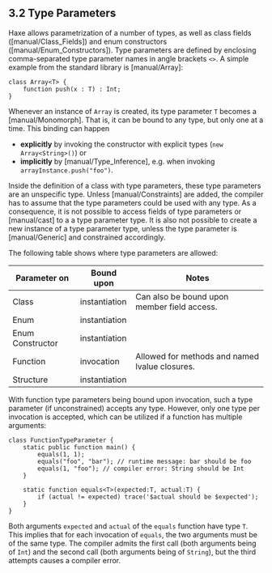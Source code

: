 ## 3.2 Type Parameters

Haxe allows parametrization of a number of types, as well as class fields ([manual/Class_Fields]) and enum constructors ([manual/Enum_Constructors]). Type parameters are defined by enclosing comma-separated type parameter names in angle brackets `<>`. A simple example from the standard library is [manual/Array]:

```
class Array<T> {
	function push(x : T) : Int;
}
```
Whenever an instance of `Array` is created, its type parameter `T` becomes a [manual/Monomorph]. That is, it can be bound to any type, but only one at a time. This binding can happen



* **explicitly** by invoking the constructor with explicit types (`new Array<String>()`) or
* **implicitly** by [manual/Type_Inference], e.g. when invoking `arrayInstance.push("foo")`.


Inside the definition of a class with type parameters, these type parameters are an unspecific type. Unless [manual/Constraints] are added, the compiler has to assume that the type parameters could be used with any type. As a consequence, it is not possible to access fields of type parameters or [manual/cast] to a a type parameter type. It is also not possible to create a new instance of a type parameter type, unless the type parameter is [manual/Generic] and constrained accordingly. 

The following table shows where type parameters are allowed:


Parameter on  | Bound upon  | Notes 
 --- | --- | ---
Class  | instantiation  | Can also be bound upon member field access. 
Enum  | instantiation  | 
Enum Constructor  | instantiation  | 
Function  | invocation  | Allowed for methods and named lvalue closures. 
Structure  | instantiation  | 
 

With function type parameters being bound upon invocation, such a type parameter (if unconstrained) accepts any type. However, only one type per invocation is accepted, which can be utilized if a function has multiple arguments:

```
class FunctionTypeParameter {
	static public function main() {
		equals(1, 1);
		equals("foo", "bar"); // runtime message: bar should be foo
		equals(1, "foo"); // compiler error: String should be Int
	}
	
	static function equals<T>(expected:T, actual:T) {
		if (actual != expected) trace('$actual should be $expected');
	}
}
```
Both arguments `expected` and `actual` of the `equals` function have type `T`. This implies that for each invocation of `equals`, the two arguments must be of the same type. The compiler admits the first call (both arguments being of `Int`) and the second call (both arguments being of `String`), but the third attempts causes a compiler error.